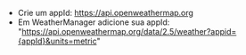 - Crie um appId: https://api.openweathermap.org
- Em WeatherManager adicione sua appId: "https://api.openweathermap.org/data/2.5/weather?appid={appId}&units=metric"
